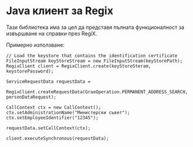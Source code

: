# Java клиент за Regix

Тази библиотека има за цел да представя пълната функционалност за извършване на справки през RegiX.

Примерно използване:

```
// Load the keystore that contains the identification certificate
FileInputStream keyStoreStream = new FileInputStream(keyStorePath);
RegixClient client = RegixClient.create(keyStoreSteram, keystorePassword);

ServiceRequestData requestData = 
    RegixClient.createRequestData(GraoOperation.PERMANENT_ADDRESS_SEARCH, personDataRequest);
        
CallContext ctx = new CallContext();
ctx.setAdministrationName("Министерски съвет");
ctx.setEmployeeIdentifier("12345");

requestData.setCallContext(ctx);
        
client.executeSynchronous(requestData);
```
